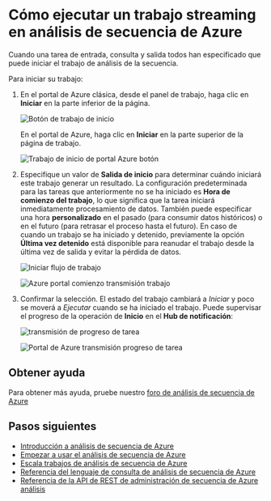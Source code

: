 <properties 
    pageTitle="Iniciar la transmisión de trabajos de análisis de secuencia | Microsoft Azure" 
    description="¿Cómo ejecutar un trabajo streaming en análisis de secuencia de Azure | segmento de ruta de aprendizaje."
    keywords="transmisión trabajos"
    documentationCenter=""
    services="stream-analytics"
    authors="jeffstokes72" 
    manager="jhubbard" 
    editor="cgronlun"/>

<tags 
    ms.service="stream-analytics" 
    ms.devlang="na" 
    ms.topic="article" 
    ms.tgt_pltfrm="na" 
    ms.workload="data-services" 
    ms.date="09/26/2016" 
    ms.author="jeffstok"/>

# <a name="how-to-run-a-streaming-job-in-azure-stream-analytics"></a>Cómo ejecutar un trabajo streaming en análisis de secuencia de Azure

Cuando una tarea de entrada, consulta y salida todos han especificado que puede iniciar el trabajo de análisis de la secuencia.

Para iniciar su trabajo:

1.  En el portal de Azure clásica, desde el panel de trabajo, haga clic en **Iniciar** en la parte inferior de la página.

    ![Botón de trabajo de inicio](./media/stream-analytics-run-a-job/1-stream-analytics-run-a-job.png)  

    En el portal de Azure, haga clic en **Iniciar** en la parte superior de la página de trabajo.

    ![Trabajo de inicio de portal Azure botón](./media/stream-analytics-run-a-job/4-stream-analytics-run-a-job.png)  

2.  Especifique un valor de **Salida de inicio** para determinar cuándo iniciará este trabajo generar un resultado. La configuración predeterminada para las tareas que anteriormente no se ha iniciado es **Hora de comienzo del trabajo**, lo que significa que la tarea iniciará inmediatamente procesamiento de datos. También puede especificar una hora **personalizado** en el pasado (para consumir datos históricos) o en el futuro (para retrasar el proceso hasta el futuro). En caso de cuando un trabajo se ha iniciado y detenido, previamente la opción **Última vez detenido** está disponible para reanudar el trabajo desde la última vez de salida y evitar la pérdida de datos.  

    ![Iniciar flujo de trabajo](./media/stream-analytics-run-a-job/2-stream-analytics-run-a-job.png)  

    ![Azure portal comienzo transmisión trabajo](./media/stream-analytics-run-a-job/5-stream-analytics-run-a-job.png)  

3.  Confirmar la selección. El estado del trabajo cambiará a *Iniciar* y poco se moverá a *Ejecutar* cuando se ha iniciado el trabajo. Puede supervisar el progreso de la operación de **Inicio** en el **Hub de notificación**:

    ![transmisión de progreso de tarea](./media/stream-analytics-run-a-job/3-stream-analytics-run-a-job.png)  

    ![Portal de Azure transmisión progreso de tarea](./media/stream-analytics-run-a-job/6-stream-analytics-run-a-job.png)  

## <a name="get-help"></a>Obtener ayuda
Para obtener más ayuda, pruebe nuestro [foro de análisis de secuencia de Azure](https://social.msdn.microsoft.com/Forums/en-US/home?forum=AzureStreamAnalytics)

## <a name="next-steps"></a>Pasos siguientes

- [Introducción a análisis de secuencia de Azure](stream-analytics-introduction.md)
- [Empezar a usar el análisis de secuencia de Azure](stream-analytics-get-started.md)
- [Escala trabajos de análisis de secuencia de Azure](stream-analytics-scale-jobs.md)
- [Referencia del lenguaje de consulta de análisis de secuencia de Azure](https://msdn.microsoft.com/library/azure/dn834998.aspx)
- [Referencia de la API de REST de administración de secuencia de Azure análisis](https://msdn.microsoft.com/library/azure/dn835031.aspx)
